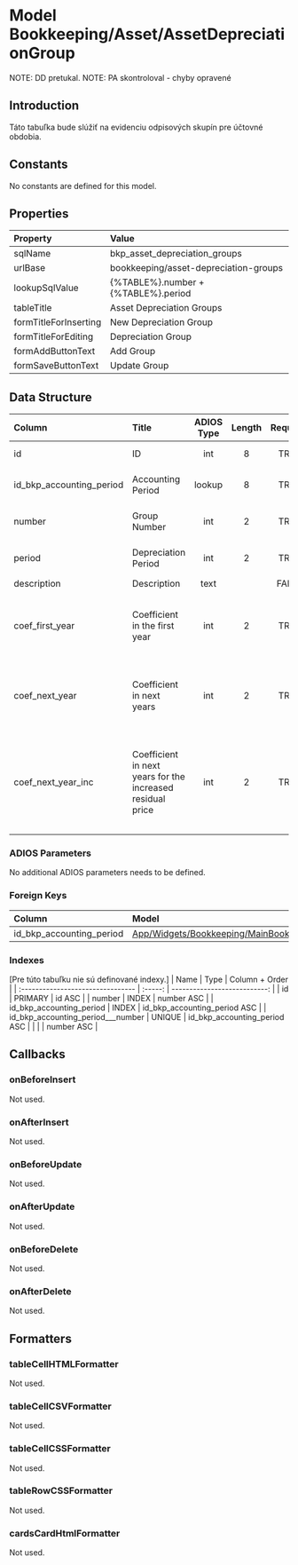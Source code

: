 # Model Bookkeeping/Asset/AssetDepreciationGroup

NOTE: DD pretukal.
NOTE: PA skontroloval - chyby opravené

## Introduction

Táto tabuľka bude slúžiť na evidenciu odpisových skupín pre účtovné obdobia.

## Constants

No constants are defined for this model.

## Properties

| Property              | Value                                 |
| :-------------------- | :------------------------------------ |
| sqlName               | bkp_asset_depreciation_groups         |
| urlBase               | bookkeeping/asset-depreciation-groups |
| lookupSqlValue        | {%TABLE%}.number + {%TABLE%}.period   |
| tableTitle            | Asset Depreciation Groups             |
| formTitleForInserting | New Depreciation Group                |
| formTitleForEditing   | Depreciation Group                    |
| formAddButtonText     | Add Group                             |
| formSaveButtonText    | Update Group                          |

## Data Structure

| Column                   | Title                                                      | ADIOS Type | Length | Required | Notes                                                                                    |
| :----------------------- | :--------------------------------------------------------- | :--------: | :----: | :------: | :--------------------------------------------------------------------------------------- |
| id                       | ID                                                         |    int     |   8    |   TRUE   | Jedinečné ID záznamu                                                                     |
| id_bkp_accounting_period | Accounting Period                                          |   lookup   |   8    |   TRUE   | ID účtovného obdobia                                                                     |
| number                   | Group Number                                               |    int     |   2    |   TRUE   | Číslo odpisovej skupiny                                                                  |
| period                   | Depreciation Period                                        |    int     |   2    |   TRUE   | Doba odpisovania v rokoch                                                                |
| description              | Description                                                |    text    |        |  FALSE   | Popis                                                                                    |
| coef_first_year          | Coefficient in the first year                              |    int     |   2    |   TRUE   | Koeficient odpisu pre zrýchlené odpisovanie v prvom roku                                 |
| coef_next_year           | Coefficient in next years                                  |    int     |   2    |   TRUE   | Koeficient odpisu pre zrýchlené odpisovanie v ďalších rokoch                             |
| coef_next_year_inc       | Coefficient in next years for the increased residual price |    int     |   2    |   TRUE   | Koeficient odpisu pre zrýchlené odpisovanie v ďalších rokoch pre zvýšenú zostatkovú cenu |

### ADIOS Parameters

No additional ADIOS parameters needs to be defined.

### Foreign Keys

| Column                   | Model                                                                                                                | Relation | OnUpdate | OnDelete |
| :----------------------- | :------------------------------------------------------------------------------------------------------------------- | :------: | -------- | -------- |
| id_bkp_accounting_period | [App/Widgets/Bookkeeping/MainBook/Models/AccountingPeriod](../../../Bookkeeping/MainBook/Models/AccountingPeriod.md) |   1:N    | Cascade  | Cascade  |

### Indexes
[Pre túto tabuľku nie sú definované indexy.]
| Name                              |  Type   |               Column + Order |
| :-------------------------------- | :-----: | ---------------------------: |
| id                                | PRIMARY |                       id ASC |
| number                            |  INDEX  |                   number ASC |
| id_bkp_accounting_period          |  INDEX  | id_bkp_accounting_period ASC |
| id_bkp_accounting_period___number | UNIQUE  | id_bkp_accounting_period ASC |
|                                   |         |                   number ASC |

## Callbacks

### onBeforeInsert
Not used.

### onAfterInsert
Not used.

### onBeforeUpdate
Not used.

### onAfterUpdate
Not used.

### onBeforeDelete
Not used.

### onAfterDelete
Not used.

## Formatters

### tableCellHTMLFormatter
Not used.

### tableCellCSVFormatter
Not used.

### tableCellCSSFormatter
Not used.

### tableRowCSSFormatter
Not used.

### cardsCardHtmlFormatter
Not used.
